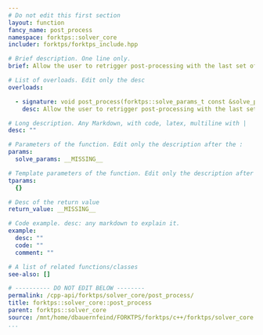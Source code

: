 ```yaml
---
# Do not edit this first section
layout: function
fancy_name: post_process
namespace: forktps::solver_core
includer: forktps/forktps_include.hpp

# Brief description. One line only.
brief: Allow the user to retrigger post-processing with the last set of parameters

# List of overloads. Edit only the desc
overloads:

  - signature: void post_process(forktps::solve_params_t const &solve_params)
    desc: Allow the user to retrigger post-processing with the last set of parameters

# Long description. Any Markdown, with code, latex, multiline with |
desc: ""

# Parameters of the function. Edit only the description after the :
params:
  solve_params: __MISSING__

# Template parameters of the function. Edit only the description after the :
tparams:
  {}

# Desc of the return value
return_value: __MISSING__

# Code example. desc: any markdown to explain it.
example:
  desc: ""
  code: ""
  comment: ""

# A list of related functions/classes
see-also: []

# ---------- DO NOT EDIT BELOW --------
permalink: /cpp-api/forktps/solver_core/post_process/
title: forktps::solver_core::post_process
parent: forktps::solver_core
source: /mnt/home/dbauernfeind/FORKTPS/forktps/c++/forktps/solver_core.hpp
...
```


